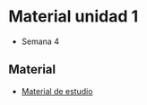 # Material unidad 1
* Semana 4

## Material
* [Material de estudio](https://github.com/jpgt155/estudio/blob/main/Introduccio%CC%81n%20a%20requerimientos%20y%20modelos%20de%20negocio/Semana%204/MATERIAL.md)
